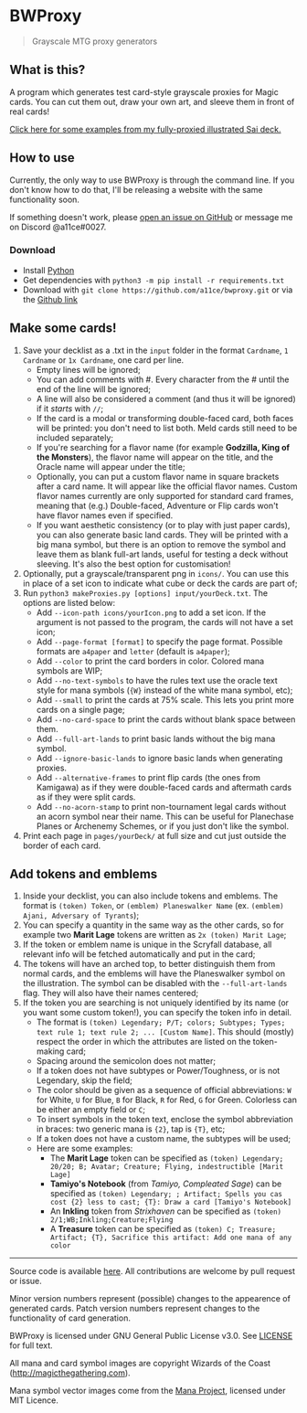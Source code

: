 # BWProxy

> Grayscale MTG proxy generators 

## What is this?

A program which generates test card-style grayscale proxies for Magic cards. You can cut them out, draw your own art, and sleeve them in front of real cards! 

[Click here for some examples from my fully-proxied illustrated Sai deck.](https://raw.githubusercontent.com/a11ce/bwproxy/main/docs/exampleCards.jpg)

## How to use

Currently, the only way to use BWProxy is through the command line. If you don't know how to do that, I'll be releasing a website with the same functionality soon. 

If something doesn't work, please [open an issue on GitHub](https://github.com/a11ce/bwproxy/issues/new/choose) or message me on Discord @a11ce#0027.

### Download

* Install [Python](https://www.python.org)
* Get dependencies with `python3 -m pip install -r requirements.txt`
* Download with `git clone https://github.com/a11ce/bwproxy.git` or via the [Github link](https://github.com/a11ce/bwproxy/releases/latest)

## Make some cards!

1. Save your decklist as a .txt in the `input` folder in the format `Cardname`, `1 Cardname` or `1x Cardname`, one card per line.
    - Empty lines will be ignored;
    - You can add comments with #. Every character from the # until the end of the line will be ignored;
    - A line will also be considered a comment (and thus it will be ignored) if it *starts* with `//`;
    - If the card is a modal or transforming double-faced card, both faces will be printed: you don't need to list both. Meld cards still need to be included separately;
    - If you're searching for a flavor name (for example **Godzilla, King of the Monsters**), the flavor name will appear on the title, and the Oracle name will appear under the title;
    - Optionally, you can put a custom flavor name in square brackets after a card name. It will appear like the official flavor names. Custom flavor names currently are only supported for standard card frames, meaning that (e.g.) Double-faced, Adventure or Flip cards won't have flavor names even if specified.
    - If you want aesthetic consistency (or to play with just paper cards), you can also generate basic land cards. They will be printed with a big mana symbol, but there is an option to remove the symbol and leave them as blank full-art lands, useful for testing a deck without sleeving. It's also the best option for customisation!
1. Optionally, put a grayscale/transparent png in `icons/`. You can use this in place of a set icon to indicate what cube or deck the cards are part of;
1. Run `python3 makeProxies.py [options] input/yourDeck.txt`. The options are listed below:
    - Add `--icon-path icons/yourIcon.png` to add a set icon. If the argument is not passed to the program, the cards will not have a set icon;
    - Add `--page-format [format]` to specify the page format. Possible formats are `a4paper` and `letter` (default is `a4paper`);
    - Add `--color` to print the card borders in color. Colored mana symbols are WIP;
    - Add `--no-text-symbols` to have the rules text use the oracle text style for mana symbols (`{W}` instead of the white mana symbol, etc);
    - Add `--small` to print the cards at 75% scale. This lets you print more cards on a single page;
    - Add `--no-card-space` to print the cards without blank space between them.
    - Add `--full-art-lands` to print basic lands without the big mana symbol.
    - Add `--ignore-basic-lands` to ignore basic lands when generating proxies.
    - Add `--alternative-frames` to print flip cards (the ones from Kamigawa) as if they were double-faced cards and aftermath cards as if they were split cards.
    - Add `--no-acorn-stamp` to print non-tournament legal cards without an acorn symbol near their name. This can be useful for Planechase Planes or Archenemy Schemes, or if you just don't like the symbol.
1. Print each page in `pages/yourDeck/` at full size and cut just outside the border of each card.

## Add tokens and emblems

1. Inside your decklist, you can also include tokens and emblems. The format is `(token) Token`, or `(emblem) Planeswalker Name` (ex. `(emblem) Ajani, Adversary of Tyrants`);
1. You can specify a quantity in the same way as the other cards, so for example two **Marit Lage** tokens are written as `2x (token) Marit Lage`;
1. If the token or emblem name is unique in the Scryfall database, all relevant info will be fetched automatically and put in the card;
1. The tokens will have an arched top, to better distinguish them from normal cards, and the emblems will have the Planeswalker symbol on the illustration. The symbol can be disabled with the `--full-art-lands` flag. They will also have their names centered;
1. If the token you are searching is not uniquely identified by its name (or you want some custom token!), you can specify the token info in detail.
    - The format is `(token) Legendary; P/T; colors; Subtypes; Types; text rule 1; text rule 2; ... [Custom Name]`. This should (mostly) respect the order in which the attributes are listed on the token-making card;
    - Spacing around the semicolon does not matter;
    - If a token does not have subtypes or Power/Toughness, or is not Legendary, skip the field;
    - The color should be given as a sequence of official abbreviations: `W` for White, `U` for Blue, `B` for Black, `R` for Red, `G` for Green. Colorless can be either an empty field or `C`;
    - To insert symbols in the token text, enclose the symbol abbreviation in braces: two generic mana is `{2}`, tap is `{T}`, etc;
    - If a token does not have a custom name, the subtypes will be used;
    - Here are some examples:
        - The **Marit Lage** token can be specified as `(token) Legendary; 20/20; B; Avatar; Creature; Flying, indestructible [Marit Lage]`
        - **Tamiyo's Notebook** (from *Tamiyo, Compleated Sage*) can be specified as `(token) Legendary; ; Artifact; Spells you cas cost {2} less to cast; {T}: Draw a card [Tamiyo's Notebook]`
        - An **Inkling** token from *Strixhaven* can be specified as `(token) 2/1;WB;Inkling;Creature;Flying`
        - A **Treasure** token can be specified as `(token) C; Treasure; Artifact; {T}, Sacrifice this artifact: Add one mana of any color`

--- 

Source code is available [here](https://github.com/a11ce/bwproxy). All contributions are welcome by pull request or issue.

Minor version numbers represent (possible) changes to the appearence of generated cards. Patch version numbers represent changes to the functionality of card generation.

BWProxy is licensed under GNU General Public License v3.0. See [LICENSE](https://github.com/a11ce/bwproxy/blob/main/LICENSE) for full text.

All mana and card symbol images are copyright Wizards of the Coast (http://magicthegathering.com).

Mana symbol vector images come from the [Mana Project](http://mana.andrewgioia.com/), licensed under MIT Licence.
